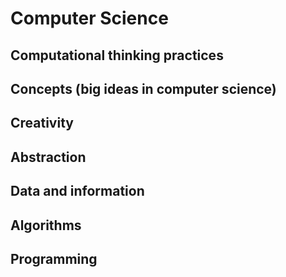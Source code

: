 # Computer Science

## Computational thinking practices

## Concepts (big ideas in computer science)

## Creativity

## Abstraction

## Data and information

## Algorithms

## Programming
